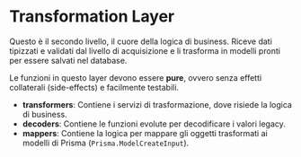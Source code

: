 # Transformation Layer

Questo è il secondo livello, il cuore della logica di business. Riceve dati tipizzati e validati dal livello di acquisizione e li trasforma in modelli pronti per essere salvati nel database.

Le funzioni in questo layer devono essere **pure**, ovvero senza effetti collaterali (side-effects) e facilmente testabili.

- **transformers**: Contiene i servizi di trasformazione, dove risiede la logica di business.
- **decoders**: Contiene le funzioni evolute per decodificare i valori legacy.
- **mappers**: Contiene la logica per mappare gli oggetti trasformati ai modelli di Prisma (`Prisma.ModelCreateInput`). 
